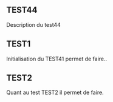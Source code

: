 ## TEST44
Description du test44


## TEST1

Initialisation du TEST41 permet de faire..

## TEST2

Quant au test TEST2 il permet de faire.
